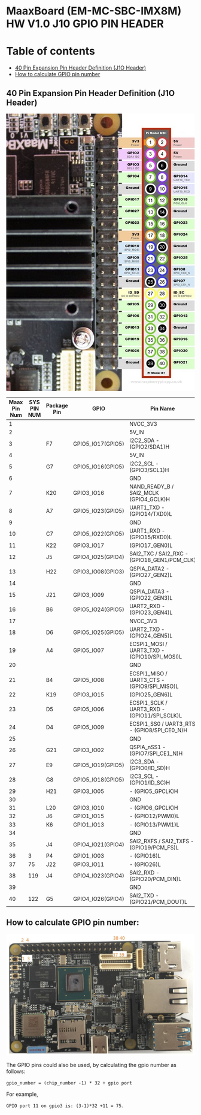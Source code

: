 # MaaxBoard (EM-MC-SBC-IMX8M) HW V1.0 J10 GPIO PIN HEADER

Table of contents
=================

<!--ts-->
  * [ 40 Pin Expansion Pin Header Definition (J1O Header)](#40-pin-expansion-pin-header-definition-j1o-header)
  * [ How to calculate GPIO pin number](#how-to-calculate-gpio-pin-number)
  
<!--te-->


## 40 Pin Expansion Pin Header Definition (J1O Header)

![40Pin Pin Header Pin1 Position](../pics/maxboardpinout.jpg)


| Maax Pin Num | SYS PIN NUM| Package Pin   | GPIO | Pin Name | Signal Type |
| ------------- | ------------- | ------------- | ------------- | ------------- | ------------- | 
| 1 || |  |NVCC_3V3 | Power  |  
| 2 || |  |5V_IN | Power  |  
| 3 || F7| GPIO5_IO17(GPIO5) |I2C2_SDA - (GPIO2/SDA1)H| IO | 
| 4 || |  |5V_IN | Power |  
| 5 || G7| GPIO5_IO16(GPIO5) |I2C2_SCL - (GPIO3/SCL1)H| IO | 
| 6 || |  |GND | Ground |  
| 7 || K20 | GPIO3_IO16 | NAND_READY_B / SAI2_MCLK (GPIO4_GCLK)H | IO |  
| 8 || A7| GPIO5_IO23(GPIO5) |UART1_TXD - (GPIO14/TXD0)L| IO | 
| 9 || |  |GND | Ground |  
| 10 || C7| GPIO5_IO22(GPIO5) |UART1_RXD - (GPIO15/RXD0)L| IO |  
| 11 || K22| GPIO3_IO17 |  (GPIO17_GEN0)L | IO |  
| 12 || J5| GPIO4_IO25(GPIO4) |SAI2_TXC / SAI2_RXC - (GPIO18_GEN1/PCM_CLK)| IO |  
| 13 || H22| GPIO3_IO08(GPIO3) | QSPIA_DATA2 - (GPIO27_GEN2)L| IO |
| 14 || | |GND | Ground |  
| 15 || J21| GPIO3_IO09 | QSPIA_DATA3 - (GPIO22_GEN3)L| IO |  
| 16 || B6| GPIO5_IO24(GPIO5) |UART2_RXD - (GPIO23_GEN4)L| IO  |  
| 17 || | |NVCC_3V3  | Power |  
| 18 || D6| GPIO5_IO25(GPIO5) |UART2_TXD - (GPIO24_GEN5)L| IO | 
| 19 || A4| GPIO5_IO07 | ECSPI1_MOSI / UART3_TXD - (GPIO10/SPI_MOSI)L| IO |  
| 20 || | |GND  | Ground |  
| 21 || B4| GPIO5_IO08 | ECSPI1_MISO / UART3_CTS - (GPIO9/SPI_MISO)L| IO |  
| 22 || K19| GPIO3_IO15 |  (GPIO25_GEN6)L| IO |  
| 23 || D5| GPIO5_IO06 | ECSPI1_SCLK / UART3_RXD - (GPIO11/SPI_SCLK)L| IO |  
| 24 || D4| GPIO5_IO09 | ECSPI1_SS0 / UART3_RTS - (GPIO8/SPI_CE0_N)H| IO |  
| 25 || | |GND  |  |  
| 26 || G21| GPIO3_IO02| QSPIA_nSS1 - (GPIO7/SPI_CE1_N)H| IO |  
| 27 || E9| GPIO5_IO19(GPIO5) |I2C3_SDA - (GPIO0/ID_SD)H| IO |
| 28 || G8| GPIO5_IO18(GPIO5) |I2C3_SCL - (GPIO1/ID_SC)H| IO |
| 29 || H21| GPIO3_IO05 | - (GPIO5_GPCLK)H| IO |  
| 30 || | |GND  | Ground |  
| 31 || L20| GPIO3_IO10 | - (GPIO6_GPCLK)H| IO |  
| 32 || J6| GPIO1_IO15 | - (GPIO12/PWM0)L| IO |  MX8MQ_IOMUXC_GPIO1_IO15_PWM4_OUT |
| 33 || K6| GPIO1_IO13 | - (GPIO13/PWM1)L| IO |  MX8MQ_IOMUXC_GPIO1_IO13_PWM2_OUT |
| 34 || | |GND  | Ground |  
| 35 || J4| GPIO4_IO21(GPIO4) |SAI2_RXFS / SAI2_TXFS - (GPIO19/PCM_FS)L | IO |  
| 36 |3| P4| GPIO1_IO03 | -  (GPIO16)L| IO |  
| 37 |75| J22| GPIO3_IO11 | - (GPIO26)L| IO | 
| 38 |119| J4| GPIO4_IO23(GPIO4) |SAI2_RXD - (GPIO20/PCM_DIN)L| IO | 
| 39 || | |GND  | Ground |  
| 40 |122| G5| GPIO4_IO26(GPIO4) |SAI2_TXD - (GPIO21/PCM_DOUT)L| IO |  

## How to calculate GPIO pin number: 
![40Pin Pin Header Pin1 Position](../pics/maxboardpinout_DVkjJFglZm.jpg)

The GPIO pins could also be used, by calculating the gpio number as follows:
```
gpio_number = (chip_number -1) * 32 + gpio port
```
For example,
```
GPIO port 11 on gpio3 is: (3-1)*32 +11 = 75.
```
